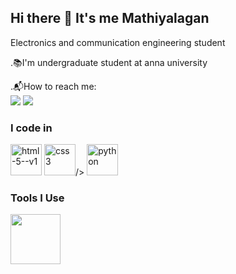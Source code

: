 ## Hi there 👋 It's me Mathiyalagan

Electronics and communication engineering student

.📚I'm undergraduate student at anna university 

.📬How to reach me:
<br/><img src="https://img.shields.io/badge/Gmail-D14836?style=for-the-badge&logo=gmail&logoColor=white"/>
<img src="https://img.shields.io/badge/LinkedIn-0077B5?style=for-the-badge&logo=linkedin&logoColor=white">

<h3>I code in</h3>

<img height="50" width="50" src="https://img.icons8.com/color/48/html-5--v1.png" alt="html-5--v1"/>           <img height="50" width="50" src=img width="94" height="94" src="https://img.icons8.com/color/48/css3.png" alt="css3"/>/>
  <img height="50" width="50" src="https://img.icons8.com/3d-fluency/94/python.png" alt="python"/>
<h3>Tools I Use</h3>
<img height="80" width="80" src="https://img.shields.io/badge/Visual_Studio_Code-0078D4?style=for-the-badge&logo=visual%20studio%20code&logoColor=white">
<a href="https://leetcard.jacoblin.cool/Mathiyalagan?theme=dark&font=Marcellus&ext=activity">

  <a href="https://github-readme-activity-graph.vercel.app/graph?username=Mathiyalagann&bg_color=0c0c0d&color=edebf4&line=1565e5&point=c2bcbc&area=true&hide_border=true)](https://github.com/ashutosh00710/github-readme-activity-graph">
